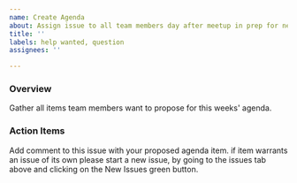 ```yaml
---
name: Create Agenda
about: Assign issue to all team members day after meetup in prep for next meetup
title: ''
labels: help wanted, question
assignees: ''

---
```


### Overview
Gather all items team members want to propose for this weeks' agenda.

### Action Items
Add comment to this issue with your proposed agenda item. if item warrants an issue of its own please start a new issue, by going to the issues tab above and clicking on the New Issues green button.
